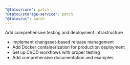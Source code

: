 ```yaml
---
"@tatou/core": patch
"@tatou/storage-service": patch  
"@tatou/ui": patch
---
```


Add comprehensive testing and deployment infrastructure

- Implement changeset-based release management
- Add Docker containerization for production deployment
- Set up CI/CD workflows with proper testing
- Add comprehensive documentation and examples
